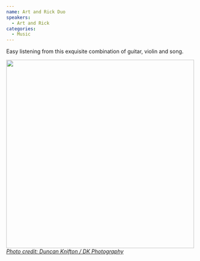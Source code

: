 ```yaml
---
name: Art and Rick Duo
speakers:
  - Art and Rick
categories:
  - Music
---
```


Easy listening from this exquisite combination of guitar, violin and song.

<img src="../../assets/images/art_and_rik_dw.jpg" width=500 /><br/>
[*Photo credit: Duncan Knifton / DK Photography*](https://www.dkphotography.org.uk/p572416793)